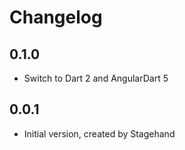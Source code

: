 # Changelog

## 0.1.0

- Switch to Dart 2 and AngularDart 5

## 0.0.1

- Initial version, created by Stagehand
